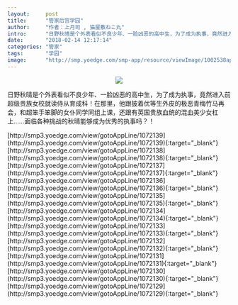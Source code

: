 ```yaml
---
layout:     post
title:      "管家后宫学园"
author:     "作者：上月司 , 猫屋敷ねこ丸"
intro:      "日野秋晴是个外表看似不良少年、一脸凶恶的高中生，为了成为执事，竟然进入前超级贵族女校就读侍从育成科！在那里，他跟披着优等生外皮的极恶青梅竹马再会，和超笨手笨脚的女仆同学同组上课，还跟有英国贵族血统的混血美少女杠上……面临各种挑战的秋晴能够成为优秀的执事吗？！"
date:       "2018-02-14 12:17:14"
categories: "管家"
tags:       "学园"
image:      "http://smp.yoedge.com/smp-app/resource/viewImage/1002538appline.png"
---
```

<div style="text-align: center">
<p><img src="http://smp.yoedge.com/smp-app/resource/viewImage/1002538appline.png"/></p>
</div>
<p class="post-meta">
<span>日野秋晴是个外表看似不良少年、一脸凶恶的高中生，为了成为执事，竟然进入前超级贵族女校就读侍从育成科！在那里，他跟披着优等生外皮的极恶青梅竹马再会，和超笨手笨脚的女仆同学同组上课，还跟有英国贵族血统的混血美少女杠上……面临各种挑战的秋晴能够成为优秀的执事吗？！</span>
</p>
[http://smp3.yoedge.com/view/gotoAppLine/1072139](http://smp3.yoedge.com/view/gotoAppLine/1072139){:target="_blank"}
[http://smp3.yoedge.com/view/gotoAppLine/1072138](http://smp3.yoedge.com/view/gotoAppLine/1072138){:target="_blank"}
[http://smp3.yoedge.com/view/gotoAppLine/1072137](http://smp3.yoedge.com/view/gotoAppLine/1072137){:target="_blank"}
[http://smp3.yoedge.com/view/gotoAppLine/1072136](http://smp3.yoedge.com/view/gotoAppLine/1072136){:target="_blank"}
[http://smp3.yoedge.com/view/gotoAppLine/1072135](http://smp3.yoedge.com/view/gotoAppLine/1072135){:target="_blank"}
[http://smp3.yoedge.com/view/gotoAppLine/1072134](http://smp3.yoedge.com/view/gotoAppLine/1072134){:target="_blank"}
[http://smp3.yoedge.com/view/gotoAppLine/1072133](http://smp3.yoedge.com/view/gotoAppLine/1072133){:target="_blank"}
[http://smp3.yoedge.com/view/gotoAppLine/1072132](http://smp3.yoedge.com/view/gotoAppLine/1072132){:target="_blank"}
[http://smp3.yoedge.com/view/gotoAppLine/1072131](http://smp3.yoedge.com/view/gotoAppLine/1072131){:target="_blank"}
[http://smp3.yoedge.com/view/gotoAppLine/1072130](http://smp3.yoedge.com/view/gotoAppLine/1072130){:target="_blank"}
[http://smp3.yoedge.com/view/gotoAppLine/1072129](http://smp3.yoedge.com/view/gotoAppLine/1072129){:target="_blank"}


